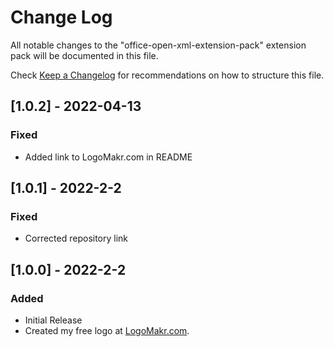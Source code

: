 # Change Log

All notable changes to the "office-open-xml-extension-pack" extension pack will be documented in this file.

Check [Keep a Changelog](http://keepachangelog.com/) for recommendations on how to structure this file.

## [1.0.2] - 2022-04-13

### Fixed
- Added link to LogoMakr.com in README

## [1.0.1] - 2022-2-2

### Fixed

- Corrected repository link
## [1.0.0] - 2022-2-2

### Added

- Initial Release
- Created my free logo at [LogoMakr.com](https://logomakr.com/).
